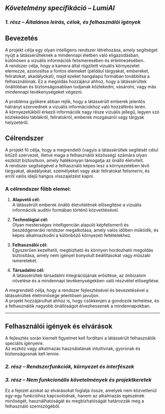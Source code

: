 ## *Követelmény specifikáció – LumiAI*

### *1. rész – Általános leírás, célok, és felhasználói igények*
## Bevezetés

A projekt célja egy olyan intelligens rendszer létrehozása, amely segítséget nyújt a látássérülteknek a mindennapi életben való eligazodásban, különösen a vizuális információk felismerésében és értelmezésében.  
A rendszer célja, hogy a kamera által rögzített vizuális környezetet elemezze, azonosítsa a fontos elemeket (például tárgyakat, embereket, feliratokat, akadályokat), majd ezeket hangalapú formában továbbítsa a felhasználónak.
Ez a megoldás hozzájárul ahhoz, hogy a látássérültek önállóbban és biztonságosabban tudjanak közlekedni, vásárolni, vagy más mindennapi tevékenységeket végezni.

A probléma gyökere abban rejlik, hogy a látássérült emberek jelentős hátrányt szenvednek a vizuális információkhoz való hozzáférés terén.  
A környezetükből érkező információk nagy része vizuális jellegű, legyen szó közlekedési táblákról, feliratokról, emberek mozgásáról vagy tárgyak helyzetéről.  

## Célrendszer

A projekt fő célja, hogy a megrendelő (vagyis a látássérültek segítését célul kitűző szervezet, illetve maga a felhasználói közösség) számára olyan eszközt biztosítson, amely hatékonyan támogatja az önálló életvitelt.  
A rendszer segítségével a felhasználó képes lesz a környezetében lévő tárgyakat, akadályokat, személyeket vagy akár feliratokat felismerni, és erről valós idejű hangos visszajelzést kapni.

### A célrendszer főbb elemei:

1. **Alapvető cél:**  
   A látássérült emberek önálló életvitelének elősegítése a vizuális információk auditív formában történő közvetítésével.

2. **Technológiai cél:**  
   Olyan mesterséges intelligencián alapuló képfelismerő és beszédgeneráló rendszer megalkotása, amely valós időben működik, és képes alkalmazkodni a különböző környezeti feltételekhez.

3. **Felhasználói cél:**  
   Egyszerűen kezelhető, megbízható és könnyen hordozható megoldás biztosítása, amely nem igényel bonyolult beállításokat vagy műszaki ismereteket.

4. **Társadalmi cél:**  
   A látássérültek társadalmi integrációjának erősítése, az önbizalom növelése és a mindennapi tevékenységekben való részvétel elősegítése.

A megrendelő célja, hogy a rendszer fejlesztésével és bevezetésével a látássérültek életminősége jelentősen javuljon.  
A projekt hozzájárulhat ahhoz is, hogy csökkenjen a gondozók terhelése, és a felhasználók nagyobb önállóságot élvezhessenek a mindennapokban.

---

## Felhasználói igények és elvárások

A fejlesztés során kiemelt figyelmet kell fordítani a látássérült felhasználók speciális igényeire.  
Az eszköz vagy alkalmazás használatának intuitívnak, gyorsnak és biztonságosnak kell lennie.


### *2. rész – Rendszerfunkciók, környezet és interfészek*

### *3. rész – Nem funkcionális követelmények és projektkeretek*

Ez a fejezet azokat az elvárásokat foglalja össze, amelyek nem közvetlenül egy-egy funkcióhoz kapcsolódnak, hanem az alkalmazás egészének minőségét, használhatóságát és megbízhatóságát határozzák meg a felhasználó szemszögéből.
